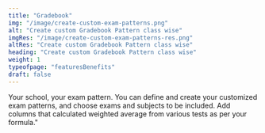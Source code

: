 ```yaml
---
title: "Gradebook"
img: "/image/create-custom-exam-patterns.png"
alt: "Create custom Gradebook Pattern class wise"
imgRes: "/image/create-custom-exam-patterns-res.png"
altRes: "Create custom Gradebook Pattern class wise"
heading: "Create custom Gradebook Pattern class wise"
weight: 1
typeofpage: "featuresBenefits"
draft: false
---
```


Your school, your exam pattern. You can define and create your customized exam patterns, and choose exams and subjects to be included. Add columns that calculated weighted average from various tests as per your formula."

        